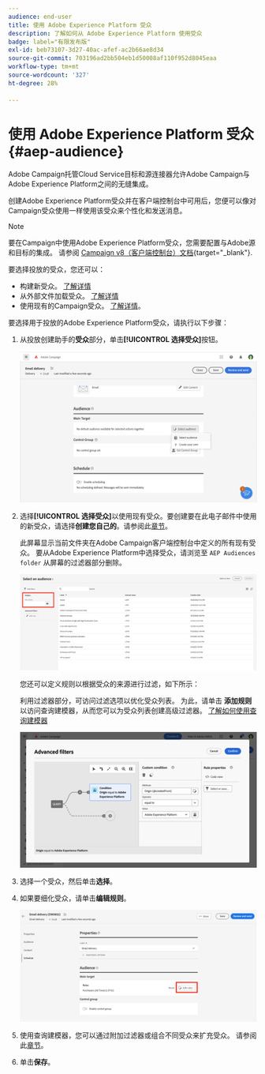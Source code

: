 ```yaml
---
audience: end-user
title: 使用 Adobe Experience Platform 受众
description: 了解如何从 Adobe Experience Platform 使用受众
badge: label="有限发布版"
exl-id: beb73107-3d27-40ac-afef-ac2b66ae8d34
source-git-commit: 703196ad2bb504eb1d50008af110f952d8045eaa
workflow-type: tm+mt
source-wordcount: '327'
ht-degree: 28%

---
```


# 使用 Adobe Experience Platform 受众{#aep-audience}

Adobe Campaign托管Cloud Service目标和源连接器允许Adobe Campaign与Adobe Experience Platform之间的无缝集成。

创建Adobe Experience Platform受众并在客户端控制台中可用后，您便可以像对Campaign受众使用一样使用该受众来个性化和发送消息。

>[!NOTE]
>
>要在Campaign中使用Adobe Experience Platform受众，您需要配置与Adobe源和目标的集成。 请参阅 [Campaign v8（客户端控制台）文档](https://experienceleague.adobe.com/docs/campaign/campaign-v8/connect/ac-aep/ac-aep.html){target="_blank"}.

要选择投放的受众，您还可以：

* 构建新受众。 [了解详情](../query/query-modeler-overview.md)
* 从外部文件加载受众。 [了解详情](file-audience.md)
* 使用现有的Campaign受众。 [了解详情](add-audience.md)。

要选择用于投放的Adobe Experience Platform受众，请执行以下步骤：

1. 从投放创建助手的&#x200B;**受众**&#x200B;部分，单击&#x200B;**[!UICONTROL 选择受众]**&#x200B;按钮。

   ![](assets/create-audience.png)

1. 选择&#x200B;**[!UICONTROL 选择受众]**&#x200B;以使用现有受众。要创建要在此电子邮件中使用的新受众，请选择&#x200B;**创建您自己的**。请参阅此[章节](../query/query-modeler-overview.md)。

   此屏幕显示当前文件夹在Adobe Campaign客户端控制台中定义的所有现有受众。 要从Adobe Experience Platform中选择受众，请浏览至 `AEP Audiences folder` 从屏幕的过滤器部分删除。

   ![](assets/select-audience-folder.png)

   您还可以定义规则以根据受众的来源进行过滤，如下所示：

   利用过滤器部分，可访问过滤选项以优化受众列表。 为此，请单击 **添加规则** 以访问查询建模器，从而您可以为受众列表创建高级过滤器。 [了解如何使用查询建模器](../query/query-modeler-overview.md)

   ![](assets/filter-on-aep-audience.png)

1. 选择一个受众，然后单击&#x200B;**选择**。

1. 如果要细化受众，请单击&#x200B;**编辑规则**。

   ![](assets/refine-audience.png)

1. 使用查询建模器，您可以通过附加过滤器或组合不同受众来扩充受众。 请参阅此[章节](../query/query-modeler-overview.md)。

1. 单击&#x200B;**保存**。
